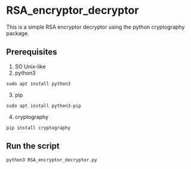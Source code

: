 # RSA_encryptor_decryptor

This is a simple RSA encryptor decryptor using the python cryptography package.

## Prerequisites

1) SO Unix-like
2) python3
```
sudo apt install python3
```
3) pip
```
sudo apt install python3-pip
```
4) cryptography
```
pip install cryptography
```

## Run the script
```
python3 RSA_encryptor_decryptor.py 
```
